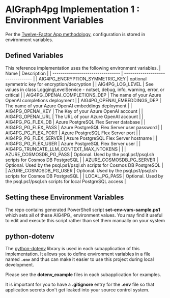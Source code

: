 # AIGraph4pg Implementation 1 : Environment Variables

Per the [Twelve-Factor App methodology](https://12factor.net/config),
configuration is stored in environment variables.  

## Defined Variables

This reference implementation uses the following environment variables.
| Name | Description |
| --------------------------------- | --------------------------------- |
| AIG4PG_ENCRYPTION_SYMMETRIC_KEY | optional symmetric key for encryption/decryption |
| AIG4PG_LOG_LEVEL | See values in class LoggingLevelService - notset, debug, info, warning, error, or critical |
| AIG4PG_OPENAI_COMPLETIONS_DEP | The name of your Azure OpenAI completions deployment |
| AIG4PG_OPENAI_EMBEDDINGS_DEP | The name of your Azure OpenAI embeddings deployment |
| AIG4PG_OPENAI_KEY | The Key of your Azure OpenAI account |
| AIG4PG_OPENAI_URL | The URL of your Azure OpenAI account |
| AIG4PG_PG_FLEX_DB | Azure PostgreSQL Flex Server database |
| AIG4PG_PG_FLEX_PASS | Azure PostgreSQL Flex Server user password |
| AIG4PG_PG_FLEX_PORT | Azure PostgreSQL Flex Server port |
| AIG4PG_PG_FLEX_SERVER | Azure PostgreSQL Flex Server hostname |
| AIG4PG_PG_FLEX_USER | Azure PostgreSQL Flex Server user |
| AIG4PG_TRUNCATE_LLM_CONTEXT_MAX_NTOKENS |  |
| AZURE_COSMOSDB_PG_PASS | Optional.  Used by the psql.ps1/psql.sh scripts for Cosmos DB PostgreSQL |
| AZURE_COSMOSDB_PG_SERVER | Optional.  Used by the psql.ps1/psql.sh scripts for Cosmos DB PostgreSQL |
| AZURE_COSMOSDB_PG_USER | Optional.  Used by the psql.ps1/psql.sh scripts for Cosmos DB PostgreSQL |
| LOCAL_PG_PASS | Optional.  Used by the psql.ps1/psql.sh scripts for local PostgreSQL access |

## Setting these Environment Variables

The repo contains generated PowerShell script **set-env-vars-sample.ps1**
which sets all of these AIG4PG_ environment values.
You may find it useful to edit and execute this script rather than set them manually on your system


## python-dotenv

The [python-dotenv](https://pypi.org/project/python-dotenv/) library is used
in each subapplication of this implementation.
It allows you to define environment variables in a file named **`.env`**
and thus can make it easier to use this project during local development.

Please see the **dotenv_example** files in each subapplication for examples.

It is important for you to have a **.gitignore** entry for the **.env** file
so that application secrets don't get leaked into your source control system.
